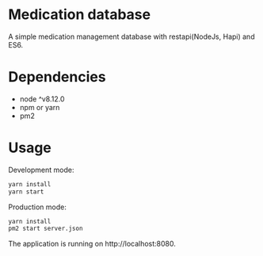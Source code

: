 # Medication database

A simple medication management database with restapi(NodeJs, Hapi) and ES6.

# Dependencies

* node ^v8.12.0
* npm or yarn
* pm2

# Usage

Development mode:

```bash
yarn install
yarn start
```

Production mode:

```bash
yarn install
pm2 start server.json
```

The application is running on http://localhost:8080.
